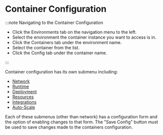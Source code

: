 # Container Configuration 

:::note Navigating to the Container Configuration

- Click the Environments tab on the navigation menu to the left.
- Select the environment the container instance you want to access is in.
- Click the Containers tab under the environment name.
- Select the container from the list.
- Click the Config tab under the container name.

:::

Container configuration has its own submenu including:

- [Network](/reference/containers/configuration/networking)
- [Runtime](/reference/containers/configuration/runtime)
- [Deployment](/reference/containers/configuration/deployment)
- [Resources](/reference/containers/configuration/resources)
- [Integrations](/reference/containers/configuration/integrations)
- [Auto-Scale](/reference/containers/configuration/autoscaling)

Each of these submenus (other than network) has a configuration form and the option of enabling changes to that form. The "Save Config" button must be used to save changes made to the containers configuration.
